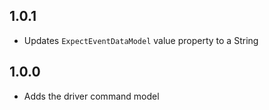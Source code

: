 ## 1.0.1
- Updates `ExpectEventDataModel` value property to a String

## 1.0.0

- Adds the driver command model

